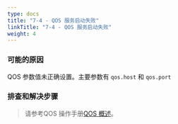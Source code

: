 ```yaml
---
type: docs
title: "7-4 - QOS 服务启动失败"
linkTitle: "7-4 - QOS 服务启动失败"
weight: 4
---
```


### 可能的原因

QOS 参数值未正确设置。主要参数有 `qos.host` 和 `qos.port`

### 排查和解决步骤


> 请参考QOS 操作手册[QOS 概述](/zh-cn/docs3-v2/java-sdk/reference-manual/qos/overview/)。
